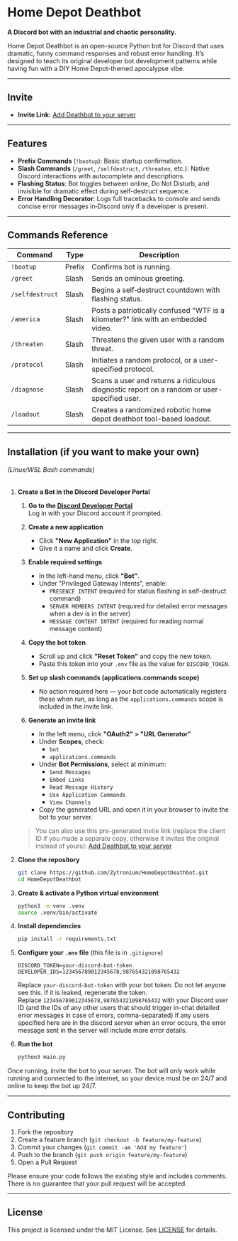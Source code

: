 # Home Depot Deathbot

**A Discord bot with an industrial and chaotic personality.**

Home Depot Deathbot is an open-source Python bot for Discord that uses dramatic, funny command responses and robust
error handling. It’s designed to teach its original developer bot development patterns while having fun with a
DIY Home Depot-themed apocalypse vibe.

---

## Invite

- **Invite Link:** [Add Deathbot to your server](https://discord.com/oauth2/authorize?client_id=1366947140160716981&permissions=277092584448&integration_type=0&scope=bot+applications.commands)

---

## Features

- **Prefix Commands** (`!bootup`): Basic startup confirmation.
- **Slash Commands** (`/greet`, `/selfdestruct`, `/threaten`, etc.): Native Discord interactions with autocomplete and descriptions.
- **Flashing Status**: Bot toggles between online, Do Not Disturb, and invisible for dramatic effect during self-destruct sequence.
- **Error Handling Decorator**: Logs full tracebacks to console and sends concise error messages in‑Discord only if a developer is present.

---

## Commands Reference

| Command         | Type   | Description                                                                                 |
|-----------------|--------|---------------------------------------------------------------------------------------------|
| `!bootup`       | Prefix | Confirms bot is running.                                                                    |
| `/greet`        | Slash  | Sends an ominous greeting.                                                                  |
| `/selfdestruct` | Slash  | Begins a self‑destruct countdown with flashing status.                                      |
| `/america`      | Slash  | Posts a patriotically confused "WTF is a kilometer?" link with an embedded video.           |
| `/threaten`     | Slash  | Threatens the given user with a random threat.                                              |
| `/protocol`     | Slash  | Initiates a random protocol, or a user-specified protocol.                                  |
| `/diagnose`     | Slash  | Scans a user and returns a ridiculous diagnostic report on a random or user-specified user. |
| `/loadout`      | Slash  | Creates a randomized robotic home depot deathbot tool-based loadout.                        |

---

## Installation (if you want to make your own)
###### (Linux/WSL Bash commands)

1. **Create a Bot in the Discord Developer Portal**

    1. **Go to the [Discord Developer Portal](https://discord.com/developers/applications)**  
       Log in with your Discord account if prompted.

    2. **Create a new application**
       - Click **"New Application"** in the top right.
       - Give it a name and click **Create**.

    3. **Enable required settings**
       - In the left-hand menu, click **"Bot"**.
       - Under "Privileged Gateway Intents", enable:
         - `PRESENCE INTENT` (required for status flashing in self-destruct command)
         - `SERVER MEMBERS INTENT` (required for detailed error messages when a dev is in the server)
         - `MESSAGE CONTENT INTENT` (required for reading normal message content)

    4. **Copy the bot token**
       - Scroll up and click **"Reset Token"** and copy the new token.
       - Paste this token into your `.env` file as the value for `DISCORD_TOKEN`.

    5. **Set up slash commands (applications.commands scope)**
       - No action required here — your bot code automatically registers these when run, as long as the `applications.commands` scope is included in the invite link.

    6. **Generate an invite link**
       - In the left menu, click **"OAuth2" > "URL Generator"**
       - Under **Scopes**, check:
         - `bot`
         - `applications.commands`
       - Under **Bot Permissions**, select at minimum:
         - `Send Messages`
         - `Embed Links`
         - `Read Message History`
         - `Use Application Commands`
         - `View Channels`
       - Copy the generated URL and open it in your browser to invite the bot to your server.

    > You can also use this pre-generated invite link (replace the client ID if you made a separate copy, otherwise it invites the original instead of yours):
    > [Add Deathbot to your server](https://discord.com/oauth2/authorize?client_id=1366947140160716981&permissions=277092584448&integration_type=0&scope=bot+applications.commands)

2. **Clone the repository**  
   ```bash
   git clone https://github.com/Zytronium/HomeDepotDeathbot.git
   cd HomeDepotDeathbot
   ```

3. **Create & activate a Python virtual environment**
   ```bash
   python3 -m venv .venv
   source .venv/bin/activate
   ```

4. **Install dependencies**
   ```bash
   pip install -r requirements.txt
   ```

5. **Configure your `.env` file** (this file is in `.gitignore`)
   ```dotenv
   DISCORD_TOKEN=your-discord-bot-token
   DEVELOPER_IDS=123456789012345678,987654321098765432
   ```
   Replace `your-discord-bot-token` with your bot token. Do not let anyone see this. If it is leaked, regenerate the token.  
   Replace `123456789012345678,987654321098765432` with your Discord user ID (and the IDs of any other users that should trigger in-chat detailed error messages in case of errors, comma-separated)
   If any users specified here are in the discord server when an error occurs, the error message sent in the server will
include more error details.

6. **Run the bot**
    ```bash
    python3 main.py
    ```

Once running, invite the bot to your server. The bot will only work while running and connected to the internet,
so your device must be on 24/7 and online to keep the bot up 24/7.

---

## Contributing

1. Fork the repository
2. Create a feature branch (`git checkout -b feature/my-feature`)
3. Commit your changes (`git commit -am 'Add my feature'`)
4. Push to the branch (`git push origin feature/my-feature`)
5. Open a Pull Request

Please ensure your code follows the existing style and includes comments. There is no guarantee that your pull 
request will be accepted.

---

## License

This project is licensed under the MIT License. See [LICENSE](LICENSE) for details.
